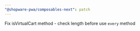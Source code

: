 ```yaml
---
"@shopware-pwa/composables-next": patch
---
```


Fix isVirtualCart method - check length before use `every` method
